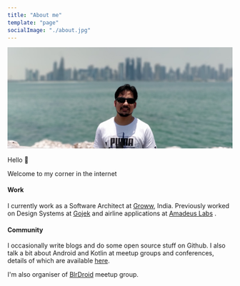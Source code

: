 ```yaml
---
title: "About me"
template: "page"
socialImage: "./about.jpg"
---
```

![](about.jpg)

Hello 👋

Welcome to my corner in the internet

#### Work
I currently work as a Software Architect at [Groww](https://www.groww.in/), India.
Previously worked on Design Systems at [Gojek](https://www.gojek.io/) and airline applications at [Amadeus Labs](http://www.amadeus.in/) . 

#### Community
I occasionally write blogs and do some open source stuff on Github. I also talk a bit about Android and Kotlin at 
meetup groups and conferences, details of which are available [here](/pages/talks).

I'm also organiser of [BlrDroid](https://www.meetup.com/en-AU/blrdroid/) meetup group.